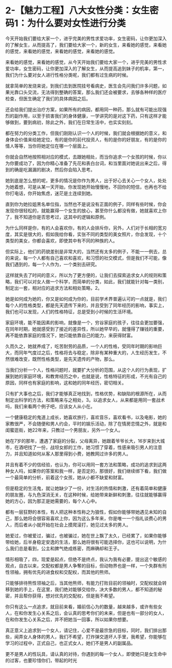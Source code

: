 # 2-【魅力工程】八大女性分类：女生密码1：为什么要对女性进行分类

今天开始我们要给大家一个，进乎完美的男性求爱功率，女生密码，让你更加深入的了解女生，从而提高了，我们要给大家一个，新的女生，来看她的感觉，来看她的感觉，来看她的感觉，来看她的感觉，来看她的感觉。

来看她的感觉，来看她的感觉，从今天开始我们要给大家一个，进乎完美的男性求爱功率，女生密码，让你更加深入的了解女生，从而提高追到妹子的机率，第一，我们为什么要对女人进行性格分类呢，我们都有过生病的时候。

就拿简单的发烧来说，到我们去到医院挂号看病史，医生会先问我们许多问题，如果光靠口头交流，无法得到整确的答案，那么我们还会被要求，去够各种样的医疗检查，但医生确定了我们的具体病因之后。

还会给我们提出治疗方案，如果所有的病因，都用同一种药，那么就有可能出现强烈的副作用，以至于损害我们的身体健康，一学讲究的是对这下药，只有这样才能够做到，要到病初，除此之外，我们在日常生活中，也实实刻刻。

都在努力的分类工作，但我们刚刚认识一个人的时候，我们就会根据她的意义，和身体会价值来给她定位，有的是你的前代投资人，有的是你的好朋友，有的是你的情人等等，当你将她定位在哪一个层面上。

你就会自然地按照相对应的模式，去跟她相处，而当你追求一个女孩的时候，你以为你要成功了，因为你精心准备了先花和表白台词，和当里面对她说出来之后，得到的确是吃漏漏的剧决，然后你会陷入思考。

她到底是怎么想的呢，更多的情况是你作为男人，出于好心去关心一个女人，处处为她着想，可是从某一天开始，你发现她开始慢慢地，不回你的短信，也再也不给你打电话，你开始焦虑，迷茫是土连续到她。

直到你为她拉姐黑名单位指，当然也不是说没有正面的例子，同样有些时候，你会发现你很轻松的，就能赢得一个女生的放心，甚至你什么都没有做，她就喜欢上你了，我不知道你是否思考过，这其中的逻辑和原例。

为什么同样是你，有的人会喜欢你，有的人会排斥你，另外，人们对于长相的宽刃度，其实是很大的，假如我给你看，实张不同的类型的美女照片，你会发现，十个类型的美女，你都会喜欢，即使其中有不同的种族的人。

但实际上，他们的药貌差别是非常大的，当然还有太多的例子，不能一一例去，总的来说，每一个人都有自己喜欢和喜欢，和习惯的社交模式，但是我们不可能，像我们遇到的，每一个人作为，一个类别去研究。

这样就失去了时间的意义，所以为了更方便的，让我们去探索追求女人的规则和策略，我们可以对女人做一个科学，而简单的分类，如此，我们就能针对每一类别，制定出一套，相对应的追求方法和相处策略，2。

她是如何成为她的，你又是如何成为你的，目前学术界普遍认可的一点就是，我们每个人的性格类型，都是先天遗传下来的，并且受到了同年经历的影响，事实上，我们也可以发现，人们的性格特征，总是受到小时候的生活环境。

家庭环境，能不能因素的影响，就像是一个，穷谷家庭的孩子，往往会更加要强，在同年时期，她就感受到了接近的差异性，所以她早早的，就懂得了赚钱的重要，再不能依靠家庭的情况下，她只能依靠自己的能力，来获得财富。

久而久之，她就养成了，吃苦耐劳的品质，一个人的性格，受同年时期的影响巨大，而同年气度过之后，性格将去与稳定，除非有某种重大的，人生经历发生，不然很难改变，既然性格类型，是先天遗传的产物，那么。

当我们分析一个人，性格问题时，就要扩大分析的范围，从这个人的行为表现，扩展到她的家庭环境，和教育经历之中，也就是说，性格特征的形成，不光有自己的原因，同样也有家庭的影响，这和她的同年经历，密切相关。

只有扩大事也之后，我们才能够真正地找到，性格优势，和缺陷的根源所在，从而制定出科学的方法，和策略来与之相处，3。以追求女人，从来都是用同一套战术吗，我们来看两个例子吧，应该女人从小在。

一个健康稳定的鬼道上成长，她喜欢旅行，喜欢音乐，喜欢看书，以及电影，她的家教很严，不会随便和男人约会，平时的娱乐活动，除了在情房恋情之外，就是和闺蜜逛街，她22年来，只教过一个男朋友，另外一个女人。

她在7岁的那年，遭遇了家庭的分裂，父母离异，她跟着爷爷长大，16岁来到大城市，在酒吧找了一份，战坦女郎的工作，她习惯了穿着，性感来吸引男人的注意力，并且知道如何从客人那里得到小费，她教网过许多的男人。

并且有着不少的信经验，也认为，你可以用同一套方法和策略，成功的追求到这两种女人吗，如果你的答案和我一样，是否定的，那很好，我们继续绑下看，我们做一个最简单的分析，前着这个女孩，她从小都不缺爱和财富。

但是稳定的生活鬼，就让她缺少了一份，对生活的热情和刺激，还有着简单和健康的朋友圈，与九色深消无关，在这种时候，给她带来新鲜和刺激，往往就能够赢得她的方心，因为那正是她需要的，每个人心中。

都有一层狂野的本性，有人把这种本性称之为狼性，假如你能够带她遇见未知的自己，那么她将会很容易喜欢上你，因为这么多年来，你是唯一一个指礼谈费心的男人，而后者从小就开始在社会上摸爬滚打，她见过太多的男人。

她爱过，你被爱过，骗过，也被骗过，她在世上飘了太久，已经累了，如果你能够带给她，后半身稳定安逸的生活，那么她将很有可能选择你，这也可以说明，为什么我们总是看到，公主和脾气绝成练密，而麻确却和王子。

情形相吸了，四，现爱是起点，但绝不是终点，我认为我有必要，提出这个敏感的观点，自古以来，交配权都是男人争奪的目标，但动物界也是一样，一个失群有刑性领袖，拥有优先的进食权和交配权，而其他的熊师。

只能够排待熊性领袖之后，当其他熊师，有能力打败目前的领袖时，交配权就会转移到她的手上，在这里，我们绝对能够交给你，决大多数的男人，都不知道的秘密，并且帮你获得，想对优先的交配权，但是我不希望。

你只有这么一点追求，就目前来看，婚前信心为的数量，越来越多，或许有些女人，在和你发生心关系之后，会认真的思考你们的未来，但是也有一部分的女人，在和你发生心关系之后，并不把她当一回事，所以如果你想要。

真正意义上追求到一个女人，请记住，心爱不是最宗急的目标，同时，我们排出那些，闻弄女人身体的男人，我们不希望，打炸弹交道坏人手里，我希望，你能够在学习的过程中，正式自己，也正式女人，她们不是男人的副属品。

更不是男人的性玩具，请认真的对待，你遇到的每一个女人，即使她只是女生命中的过客，也要珍惜你们，带起的时光